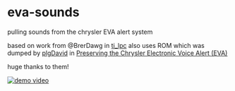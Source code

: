 # eva-sounds
pulling sounds from the chrysler EVA alert system

based on work from @BrerDawg in [ti_lpc](https://github.com/BrerDawg/ti_lpc)
also uses ROM which was dumped by [plgDavid](https://www.youtube.com/@plgDavid) in [Preserving the Chrysler Electronic Voice Alert (EVA)](https://www.youtube.com/watch?v=8DwKqCZlKnw)

huge thanks to them!

[![demo video](https://img.youtube.com/vi/e0SVRuqicng/0.jpg)](https://www.youtube.com/shorts/e0SVRuqicng)
